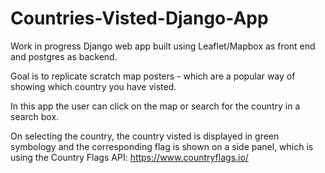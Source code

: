 # Countries-Visted-Django-App

Work in progress Django web app built using Leaflet/Mapbox as front end and postgres as backend. 

Goal is to replicate scratch map posters - which are a popular way of showing which country you have visted.

In this app the user can click on the map or search for the country in a search box.

On selecting the country, the country visted is displayed in green symbology and the corresponding flag is shown on a side panel, which is using the Country Flags API: https://www.countryflags.io/

